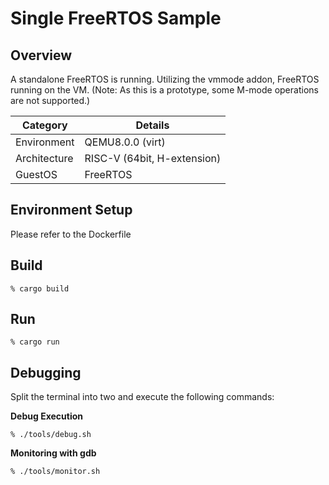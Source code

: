 # Single FreeRTOS Sample

## Overview
A standalone FreeRTOS is running.
Utilizing the vmmode addon, FreeRTOS running on the VM.
(Note: As this is a prototype, some M-mode operations are not supported.)

| Category     | Details                     |
| ------------ | --------------------------- |
| Environment  | QEMU8.0.0 (virt)            |
| Architecture | RISC-V (64bit, H-extension) |
| GuestOS      | FreeRTOS                    |

## Environment Setup
Please refer to the Dockerfile

## Build
```
% cargo build
```

## Run
```
% cargo run
```

## Debugging
Split the terminal into two and execute the following commands:

**Debug Execution**
```
% ./tools/debug.sh
```

**Monitoring with gdb**
```
% ./tools/monitor.sh
```
